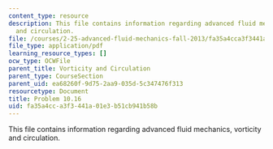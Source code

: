 ```yaml
---
content_type: resource
description: This file contains information regarding advanced fluid mechanics, vorticity
  and circulation.
file: /courses/2-25-advanced-fluid-mechanics-fall-2013/fa35a4cca3f3441a01e3b51cb941b58b_MIT2_25F13_Problem10.16.pdf
file_type: application/pdf
learning_resource_types: []
ocw_type: OCWFile
parent_title: Vorticity and Circulation
parent_type: CourseSection
parent_uid: ea68260f-9d75-2aa9-035d-5c347476f313
resourcetype: Document
title: Problem 10.16
uid: fa35a4cc-a3f3-441a-01e3-b51cb941b58b
---
```

This file contains information regarding advanced fluid mechanics, vorticity and circulation.
